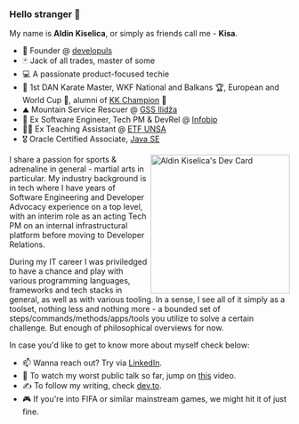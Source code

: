### Hello stranger 👋

My name is **Aldin Kiselica**, or simply as friends call me - **Kisa**.
- 🥑 Founder @ [developuls](https://www.linkedin.com/company/developuls)
- 🃏 Jack of all trades, master of some
- 💻 A passionate product-focused techie
- 🥋 1st DAN Karate Master, WKF National and Balkans 🏆, European and World Cup 🥉, alumni of [KK Champion](https://kkchampion.ba/) 🥊
- ⛰ Mountain Service Rescuer @ [GSS Ilidža](https://gss.ba/)
- 🎯 Ex Software Engineer, Tech PM & DevRel @ [Infobip](https://infobip.com/)
- 👨‍🏫 Ex Teaching Assistant @ [ETF UNSA](https://www.etf.unsa.ba/)
- 🎖️ Oracle Certified Associate, [Java SE](https://www.credly.com/badges/ca8754df-0e82-41f9-be36-3dfad6d3c26b)

<a href="https://app.daily.dev/kiselitza"><img src="https://api.daily.dev/devcards/efbe905728aa40a7b4bb4b5e99c751e6.png?r=oct" width="250" align="right" alt="Aldin Kiselica's Dev Card"/></a>


I share a passion for sports & adrenaline in general - martial arts in particular. My industry background is in tech where I have years of Software Engineering and Developer Advocacy experience on a top level, with an interim role as an acting Tech PM on an internal infrastructural platform before moving to Developer Relations.

During my IT career I was priviledged to have a chance and play with various programming languages, frameworks and tech stacks in general, as well as with various tooling. In a sense, I see all of it simply as a toolset, nothing less and nothing more - a bounded set of steps/commands/methods/apps/tools you utilize to solve a certain challenge. But enough of philosophical overviews for now.


In case you'd like to get to know more about myself check below:
- 📫 Wanna reach out? Try via [LinkedIn](https://www.linkedin.com/in/kiselica-aldin/).
- 🎤 To watch my worst public talk so far, jump on [this](https://www.youtube.com/watch?v=fchgo2z5vnc) video.
- ✍️ To follow my writing, check [dev.to](https://dev.to/kiselitza).
- 🎮 If you're into FIFA or similar mainstream games, we might hit it of just fine.
